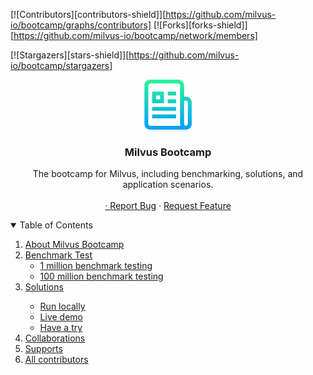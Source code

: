 [![Contributors][contributors-shield]][https://github.com/milvus-io/bootcamp/graphs/contributors]
[![Forks][forks-shield]][https://github.com/milvus-io/bootcamp/network/members]

[![Stargazers][stars-shield]][https://github.com/milvus-io/bootcamp/stargazers]





<p align="center">
  <a href="https://github.com/milvus-io/bootcamp">
    <img src="images/logo.png" alt="Logo" width="80" height="80">
  </a>

  <h3 align="center">Milvus Bootcamp</h3>

  <p align="center">
    The bootcamp for Milvus, including benchmarking, solutions, and application scenarios.
    <br />
    <br />
    <a href="https://github.com/milvus-io/bootcamp "Demo</a>
    ·
    <a href="https://github.com/milvus-io/bootcamp/issues">Report Bug</a>
    ·
    <a href="https://github.com/milvus-io/bootcamp/issues">Request Feature</a>
  </p>


<details open="open">
  <summary>Table of Contents</summary>
  <ol>
    <li>
      <a href="#about-the-project">About Milvus Bootcamp</a>
    </li>
    <li>
      <a href="#tests">Benchmark Test</a>
      <ul>
        <li><a href="#prerequisites">1 million benchmark testing</a></li>
        <li><a href="#installation">100 million benchmark testing</a></li>
      </ul>
    </li>
    <li><a href="#solutions">Solutions</a></li>
      <ul>
        <li><a href="#run-in-local">Run locally</a></li>
        <li><a href="#live-demo">Live demo</a></li>
        <li><a href="#try-it">Have a try</a></li>
      </ul>
    <li><a href="#collab">Collaborations</a></li>
    <li><a href="#supports">Supports</a></li>
    <li><a href="#contributosr">All contributors</a></li>
  </ol>
</details>